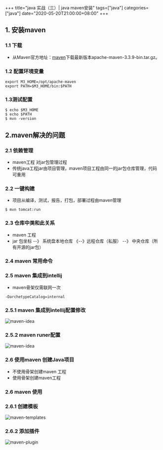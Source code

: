 +++
title="java 实战（三）| java maven安装"
tags=["java"]
categories=["java"]
date="2020-05-20T21:00:00+08:00"
+++


## 1. 安装maven
### 1.1 下载
- 从Maven官方地址：[maven](http://maven.apache.org/download.cgi)下载最新版本apache-maven-3.3.9-bin.tar.gz。
### 1.2 配置环境变量
```
export M3_HOME=/opt/apache-maven
export PATH=$M3_HOME/bin:$PATH
```

### 1.3测试配置
```
$ echo $M3_HOME
$ echo $PATH
$ mvn -version
```
## 2.maven解决的问题
### 2.1 依赖管理
- maven工程 对jar包管理过程
- 传统java工程jar由项目管理，maven项目工程由同一的jar包仓库管理，代码可重用

### 2.2 一键构建
- 项目从编译，测试，报告，打包，部署过程由maven管理
```
$ mvn tomcat:run
```

### 2.3 仓库中类和此关系
- maven 工程
- jar 包坐标 --》 系统盘本地仓库 《--》远程仓库（私服） --》 中央仓库（所有开源的jar包）

### 2.4 maven 常用命令

### 2.5 maven 集成到intellij
- maven骨架仅需联网一次
```
-DarchetypeCatalog=internal
```
### 2.5.1 maven 集成到intellij配置修改
![maven-idea](/assets/maven-idea.png)
### 2.5.2 maven runer配置
![maven-idea](/assets/maven-edit.png)

### 2.6 使用maven 创建Java项目
- 不使用骨架创建maven 工程
- 使用骨架创建maven工程
### 2.6 maven 使用
### 2.6.1 创建模板
![maven-templates](/assets/maven-templates.png)
### 2.6.2 添加插件
![maven-plugin](/assets/maven-plugin.png)
